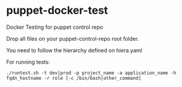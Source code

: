 # puppet-docker-test
Docker Testing for puppet control repo

Drop all files on your puppet-control-repo root folder.

You need to follow the hierarchy defined on hiera.yaml

For running tests:
```
./runtest.sh -t dev|prod -p project_name -a application_name -h fqdn_hostname -r role [-c /bin/bash|other_command]
```
